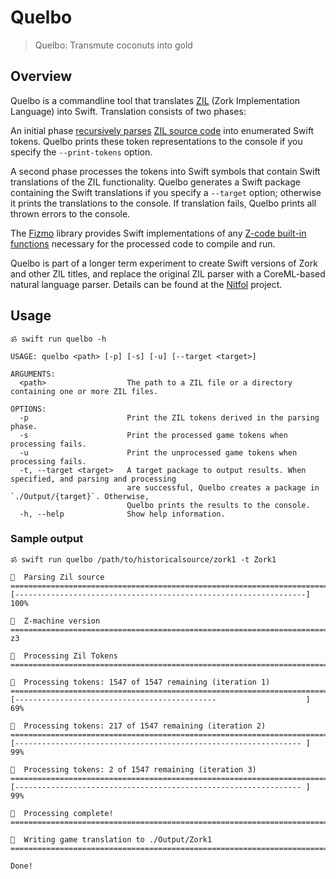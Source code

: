 # Quelbo

> Quelbo: Transmute coconuts into gold

## Overview

Quelbo is a commandline tool that translates [ZIL](https://www.ifwiki.org/ZIL) (Zork Implementation Language) into Swift. Translation consists of two phases:

An initial phase [recursively parses](https://github.com/pointfreeco/swift-parsing) [ZIL source code](https://github.com/historicalsource) into enumerated Swift tokens. Quelbo prints these token representations to the console if you specify the `--print-tokens` option.

A second phase processes the tokens into Swift symbols that contain Swift translations of the ZIL functionality. Quelbo generates a Swift package containing the Swift translations if you specify a `--target` option; otherwise it prints the translations to the console. If translation fails, Quelbo prints all thrown errors to the console.

The [Fizmo](https://github.com/samadhiBot/Fizmo) library provides Swift implementations of any [Z-code built-in functions](https://docs.google.com/document/d/11Kz3tknK05hb0Cw41HmaHHkgR9eh0qNLAbE9TzZe--c/edit#heading=h.1j4nfs6) necessary for the processed code to compile and run.

Quelbo is part of a longer term experiment to create Swift versions of Zork and other ZIL titles, and replace the original ZIL parser with a CoreML-based natural language parser. Details can be found at the [Nitfol](https://github.com/samadhiBot/Nitfol) project.

## Usage

```
ॐ swift run quelbo -h

USAGE: quelbo <path> [-p] [-s] [-u] [--target <target>]

ARGUMENTS:
  <path>                  The path to a ZIL file or a directory containing one or more ZIL files.

OPTIONS:
  -p                      Print the ZIL tokens derived in the parsing phase.
  -s                      Print the processed game tokens when processing fails.
  -u                      Print the unprocessed game tokens when processing fails.
  -t, --target <target>   A target package to output results. When specified, and parsing and processing
                          are successful, Quelbo creates a package in `./Output/{target}`. Otherwise,
                          Quelbo prints the results to the console.
  -h, --help              Show help information.
  ```

### Sample output

```
ॐ swift run quelbo /path/to/historicalsource/zork1 -t Zork1

􀉂  Parsing Zil source
========================================================================
[-----------------------------------------------------------------] 100%

􀀷  Z-machine version
========================================================================
z3

􀥏  Processing Zil Tokens
========================================================================

􀣋  Processing tokens: 1547 of 1547 remaining (iteration 1)
========================================================================
[---------------------------------------------                    ] 69%

􀣋  Processing tokens: 217 of 1547 remaining (iteration 2)
========================================================================
[---------------------------------------------------------------- ] 99%

􀣋  Processing tokens: 2 of 1547 remaining (iteration 3)
========================================================================
[---------------------------------------------------------------- ] 99%

􀦆  Processing complete!
========================================================================

􀪏  Writing game translation to ./Output/Zork1
========================================================================

Done!
```
